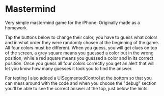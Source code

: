# Mastermind
Very simple mastermind game for the iPhone. Originally made as a homework.

Tap the buttons below to change their color, you have to guess what colors and in what order they were randomly chosen at the beginning of the game. All four colors must be different.
When you guess, you will get clues on top of the screen, a grey square means you guessed a color but in the wrong position, while a red square means you guessed a color and in its correct position.
Once you guess all four colors correctly you get an alert that will let you know how many guesses it took you to find the answer.

For testing I also added a UISegmentedControl at the bottom so that you can mess around with the code and when you choose the "debug" section you'll be able to see the correct answer at the top, just below the hints.